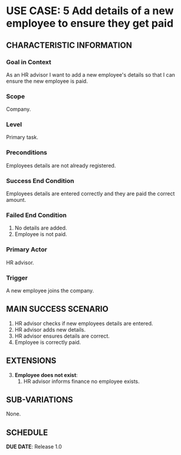 # USE CASE: 5 Add details of a new employee to ensure they get paid

## CHARACTERISTIC INFORMATION

### Goal in Context

As an HR advisor I want to add a new employee's details so that I can ensure the new employee is paid.

### Scope

Company.

### Level

Primary task.

### Preconditions

Employees details are not already registered.  

### Success End Condition

Employees details are entered correctly and they are paid the correct amount.

### Failed End Condition

1. No details are added.
2. Employee is not paid.

### Primary Actor

HR advisor.

### Trigger

A new employee joins the company.

## MAIN SUCCESS SCENARIO

1. HR advisor checks if new employees details are entered.
2. HR advisor adds new details.
3. HR advisor ensures details are correct.
4. Employee is correctly paid.

## EXTENSIONS

3. **Employee does not exist**:
    1. HR advisor informs finance no employee exists.

## SUB-VARIATIONS

None.

## SCHEDULE

**DUE DATE**: Release 1.0